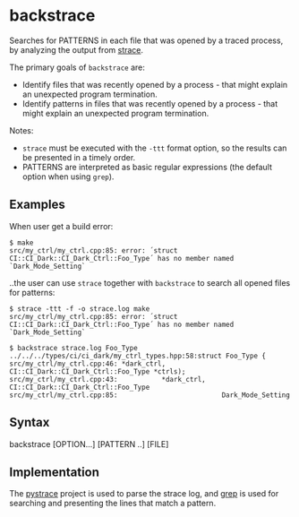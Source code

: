 # backstrace
Searches for PATTERNS in each file that was opened by a traced process, by analyzing the output from [strace](https://man7.org/linux/man-pages/man1/strace.1.html). 

The primary goals of `backstrace` are:
* Identify files that was recently opened by a process - that might explain an unexpected program termination.
* Identify patterns in files that was recently opened by a process - that might explain an unexpected program termination.

Notes:
* `strace` must be executed with the `-ttt` format option, so the results can be presented in a timely order.
* PATTERNS are interpreted as basic regular expressions (the default option when using `grep`).

## Examples

When user get a build error:
```
$ make
src/my_ctrl/my_ctrl.cpp:85: error: ´struct CI::CI_Dark::CI_Dark_Ctrl::Foo_Type´ has no member named `Dark_Mode_Setting`
```

..the user can use `strace` together with `backstrace` to search all opened files for patterns:

```
$ strace -ttt -f -o strace.log make
src/my_ctrl/my_ctrl.cpp:85: error: ´struct CI::CI_Dark::CI_Dark_Ctrl::Foo_Type´ has no member named `Dark_Mode_Setting`

$ backstrace strace.log Foo_Type
../../../types/ci/ci_dark/my_ctrl_types.hpp:58:struct Foo_Type {
src/my_ctrl/my_ctrl.cpp:46: *dark_ctrl, CI::CI_Dark::CI_Dark_Ctrl::Foo_Type *ctrls);
src/my_ctrl/my_ctrl.cpp:43:           *dark_ctrl, CI::CI_Dark::CI_Dark_Ctrl::Foo_Type
src/my_ctrl/my_ctrl.cpp:85:                          Dark_Mode_Setting
```

## Syntax
backstrace [OPTION...] [PATTERN ..] [FILE]

## Implementation

The [pystrace](https://github.com/dirtyharrycallahan/pystrace) project is used to parse the strace log, and [grep](https://man7.org/linux/man-pages/man1/grep.1.html) is used for searching and presenting the lines that match a pattern.
